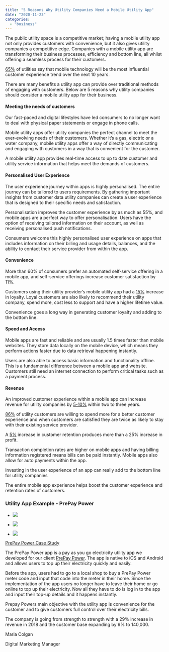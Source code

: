 ```yaml
---
title: "5 Reasons Why Utility Companies Need a Mobile Utility App"
date: "2020-11-23"
categories: 
  - "business"
---
```


The public utility space is a competitive market; having a mobile utility app not only provides customers with convenience, but it also gives utility companies a competitive edge. Companies with a mobile utility app are transforming their business processes, efficiency and bottom line, all whilst offering a seamless process for their customers.

[65%](https://www.chartwellinc.com/engaging-utility-customers-in-the-digital-age/) of utilities say that mobile technology will be the most influential customer experience trend over the next 10 years.

There are many benefits a utility app can provide over traditional methods of engaging with customers. Below are 5 reasons why utility companies should consider a mobile utility app for their business.

#### Meeting the needs of customers

Our fast-paced and digital lifestyles have led consumers to no longer want to deal with physical paper statements or engage in phone calls.

Mobile utility apps offer utility companies the perfect channel to meet the ever-evolving needs of their customers. Whether it’s a gas, electric or a water company, mobile utility apps offer a way of directly communicating and engaging with customers in a way that is convenient for the customer.

A mobile utility app provides real-time access to up to date customer and utility service information that helps meet the demands of customers.

#### Personalised User Experience

The user experience journey within apps is highly personalised. The entire journey can be tailored to users requirements. By gathering important insights from customer data utility companies can create a user experience that is designed to their specific needs and satisfaction.

Personalisation improves the customer experience by as much as 55%, and mobile apps are a perfect way to offer personalisation. Users have the option of receiving tailored information on their account, as well as receiving personalised push notifications. 

Consumers welcome this highly personalised user experience on apps that includes information on their billing and usage details, balances, and the ability to contact their service provider from within the app.

#### Convenience

More than 60% of consumers prefer an automated self-service offering in a mobile app, and self-service offerings increase customer satisfaction by 11%. 

Customers using their utility provider’s mobile utility app had a [15%](https://www.chartwellinc.com/engaging-utility-customers-in-the-digital-age/) increase in loyalty. Loyal customers are also likely to recommend their utility company, spend more, cost less to support and have a higher lifetime value.

Convenience goes a long way in generating customer loyalty and adding to the bottom line.

#### Speed and Access

Mobile apps are fast and reliable and are usually 1.5 times faster than mobile websites. They store data locally on the mobile device, which means they perform actions faster due to data retrieval happening instantly. 

Users are also able to access basic information and functionality offline. This is a fundamental difference between a mobile app and website. Customers still need an internet connection to perform critical tasks such as a payment process.

#### Revenue

An improved customer experience within a mobile app can increase revenue for utility companies by [5-10%](https://www.mckinsey.com/~/media/mckinsey/industries/public%20and%20social%20sector/our%20insights/cx%20compendium%202017/customer-experience-compendium-july-2017.pdf) within two to three years.

[86%](https://www.the-future-of-commerce.com/2020/09/02/what-do-customers-want-from-their-electric-utility/) of utility customers are willing to spend more for a better customer experience and when customers are satisfied they are twice as likely to stay with their existing service provider. 

A [5%](https://www.bain.com) increase in customer retention produces more than a 25% increase in profit.

Transaction completion rates are higher on mobile apps and having billing information registered means bills can be paid instantly. Mobile apps also allow for auto payments within the app. 

Investing in the user experience of an app can really add to the bottom line for utility companies 

The entire mobile app experience helps boost the customer experience and retention rates of customers.

### Utility App Example - PrePay Power

- ![](images/img-PREPAYPOWER-APP-698x1024.png)
    
- ![](images/prepaypower-spend-504x1024.png)
    
- ![](images/prepaypower-auto-topup-504x1024.png)
    

[PrePay Power Case Study](https://tapadoo.com/case-studies/prepay-power-app/)

The PrePay Power app is a pay as you go electricity utility app we developed for our client [PrePay Power](https://tapadoo.com/case-studies/prepay-power-app/). The app is native to iOS and Android and allows users to top up their electricity quickly and easily. 

Before the app, users had to go to a local shop to buy a PrePay Power meter code and input that code into the meter in their home. Since the implementation of the app users no longer have to leave their home or go online to top up their electricity. Now all they have to do is log in to the app and input their top-up details and it happens instantly.

Prepay Powers main objective with the utility app is convenience for the customer and to give customers full control over their electricity bills.

The company is going from strength to strength with a 29% increase in revenue in 2018 and the customer base expanding by 9% to 140,000.

Maria Colgan

Digital Marketing Manager
